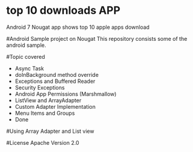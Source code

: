 # top 10 downloads APP
Android 7 Nougat app shows top 10 apple apps download


#Android Sample project on Nougat
This repository consists some of the android sample.


#Topic covered

- Async Task
- doInBackground method override
- Exceptions and Buffered Reader 
- Security Exceptions
- Android App Permissions (Marshmallow) 
- ListView and ArrayAdapter
- Custom Adapter Implementation 
- Menu Items and Groups 
- Done


#Using Array Adapter and List view


#License
Apache Version 2.0



